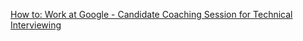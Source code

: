 [How to: Work at Google - Candidate Coaching Session for Technical Interviewing](https://www.youtube.com/watch?v=oWbUtlUhwa8&t=1s)
